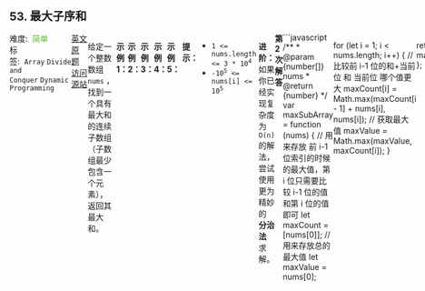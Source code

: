 <div style="font-size: 20px; margin-bottom: 15px; font-weight: bold;">53. 最大子序和</div>
<div style="display: flex; font-size: 14px; justify-content: space-between;"><div><span style="margin-right: 30px;">难度:&nbsp;&nbsp;<label style="color: rgb(90, 183, 38);">简单</label></span><span style="margin-right: 30px;">标签:&nbsp;&nbsp;<code>Array</code>&nbsp;<code>Divide and Conquer</code>&nbsp;<code>Dynamic Programming</code></span></div><div><span style="margin-right: 15px;"><a href="https://leetcode.com/problems/maximum-subarray/">英文原题</a></span><span><a href="https://leetcode-cn.com/problems/maximum-subarray/">访问源站</a></span></div>
<hr style="height: 1px; margin: 1em 0px;" />
<p>给定一个整数数组 <code>nums</code> ，找到一个具有最大和的连续子数组（子数组最少包含一个元素），返回其最大和。</p>

<p> </p>

<p><strong>示例 1：</strong></p>

<pre>
<strong>输入：</strong>nums = [-2,1,-3,4,-1,2,1,-5,4]
<strong>输出：</strong>6
<strong>解释：</strong>连续子数组 [4,-1,2,1] 的和最大，为 6 。
</pre>

<p><strong>示例 2：</strong></p>

<pre>
<strong>输入：</strong>nums = [1]
<strong>输出：</strong>1
</pre>

<p><strong>示例 3：</strong></p>

<pre>
<strong>输入：</strong>nums = [0]
<strong>输出：</strong>0
</pre>

<p><strong>示例 4：</strong></p>

<pre>
<strong>输入：</strong>nums = [-1]
<strong>输出：</strong>-1
</pre>

<p><strong>示例 5：</strong></p>

<pre>
<strong>输入：</strong>nums = [-100000]
<strong>输出：</strong>-100000
</pre>

<p> </p>

<p><strong>提示：</strong></p>

<ul>
	<li><code>1 &lt;= nums.length &lt;= 3 * 10<sup>4</sup></code></li>
	<li><code>-10<sup>5</sup> &lt;= nums[i] &lt;= 10<sup>5</sup></code></li>
</ul>

<p> </p>

<p><strong>进阶：</strong>如果你已经实现复杂度为 <code>O(n)</code> 的解法，尝试使用更为精妙的 <strong>分治法</strong> 求解。</p>

<hr style="height: 1px; margin: 1em 0px;" />
<strong>第2次解答</strong>
```javascript
/**
 * @param {number[]} nums
 * @return {number}
 */
var maxSubArray = function (nums) {
  // 用来存放 前 i-1 位索引的时候的最大值，第 i 位只需要比较 i-1 位的值和第 i 位的值即可
  let maxCount = [nums[0]];
  // 用来存放总的最大值
  let maxValue = nums[0];

  for (let i = 1; i < nums.length; i++) {
    // 比较前 i-1 位的和+当前位 和 当前位 哪个值更大
    maxCount[i] = Math.max(maxCount[i - 1] + nums[i], nums[i]);
    // 获取最大值
    maxValue = Math.max(maxValue, maxCount[i]);
  }

  return maxValue;
};
```
<hr style="height: 1px; margin: 1em 0px;" />
<strong>第1次解答</strong>
```javascript
/**
 * @param {number[]} nums
 * @return {number}
 * @description dpTable 里每个元素表示以 nums[i] 结尾的最大连续子序列的和的值
 */
var maxSubArray = function (nums) {
  // 定义一个长度为 nums 的数组，且每个元素值初始为 -Infinity，没有值比它更小，因此在 Math.max 的时候可以更精准比较
  const dpTable = new Array(nums.length).fill(-Infinity);
  // base case
  dpTable[0] = nums[0];
  // 变化条件，需要计算每一个 dpTable 的元素的值，即 nums 里每一个元素的最大连续子数组的和
  for (let i = 1; i < dpTable.length; i++) {
    // 只会有两种情况：要么当前元素比前一个元素大，直接 前一个元素的值 + 当前元素的值，要么当前元素小，直接用当前元素作为最大和的连续子数组
    dpTable[i] = Math.max(nums[i], dpTable[i - 1] + nums[i]);
  }

  // 以下为找出最大值
  let maxCount = -Infinity;
  for (let i = 0; i < dpTable.length; i++) {
    if (dpTable[i] > maxCount) maxCount = dpTable[i];
  }
  
  return maxCount;
};
```